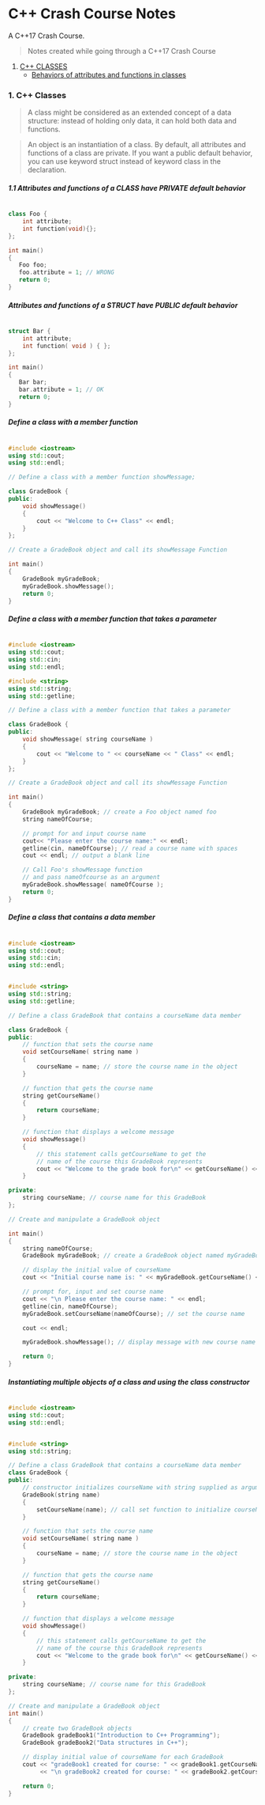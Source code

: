 # C++ Crash Course Notes
A C++17 Crash Course.
> Notes created while going through a C++17 Crash Course 

1. [C++ CLASSES](#1.-c++-classes)
      - [Behaviors of attributes and functions in classes](#11-attributes-and-functions-of-a-class-have-private-default-behavior)


### 1. C++ Classes

> A class might be considered as an extended concept of a data structure:
> instead of holding only data, it can hold both data and functions.

> An object is an instantiation of a class. By default, all attributes and
> functions of a class are private. If you want a public default behavior, 
> you can use keyword struct instead of keyword class in the declaration.

##### 1.1 Attributes and functions of a CLASS have PRIVATE default behavior

``` c++

class Foo {
    int attribute;
    int function(void){};
};

int main()
{
   Foo foo;
   foo.attribute = 1; // WRONG
   return 0;
}

```

##### Attributes and functions of a STRUCT have PUBLIC default behavior

``` c++ 

struct Bar {
    int attribute;
    int function( void ) { };
};

int main()
{
   Bar bar;
   bar.attribute = 1; // OK
   return 0;
}

```

##### Define a class with a member function

``` c++

#include <iostream>
using std::cout;
using std::endl;

// Define a class with a member function showMessage;

class GradeBook {
public:
    void showMessage()
    {
        cout << "Welcome to C++ Class" << endl;
    }
};

// Create a GradeBook object and call its showMessage Function

int main()
{
    GradeBook myGradeBook;
    myGradeBook.showMessage();
    return 0;
}

```

##### Define a class with a member function that takes a parameter

``` c++

#include <iostream>
using std::cout;
using std::cin;
using std::endl;    

#include <string>
using std::string;
using std::getline;

// Define a class with a member function that takes a parameter

class GradeBook {
public:
    void showMessage( string courseName )
    {
        cout << "Welcome to " << courseName << " Class" << endl;
    }
};

// Create a GradeBook object and call its showMessage Function

int main()
{
    GradeBook myGradeBook; // create a Foo object named foo
    string nameOfCourse;

    // prompt for and input course name
    cout<< "Please enter the course name:" << endl;
    getline(cin, nameOfCourse); // read a course name with spaces
    cout << endl; // output a blank line

    // Call Foo's showMessage function
    // and pass nameOfcourse as an argument
    myGradeBook.showMessage( nameOfCourse );
    return 0;
}

```

##### Define a class that contains a data member

``` c++

#include <iostream>
using std::cout;
using std::cin;
using std::endl;


#include <string>
using std::string;
using std::getline;

// Define a class GradeBook that contains a courseName data member

class GradeBook {
public:
    // function that sets the course name
    void setCourseName( string name )
    {
        courseName = name; // store the course name in the object
    }

    // function that gets the course name
    string getCourseName()
    {
        return courseName;
    }

    // function that displays a welcome message
    void showMessage()
    {
        // this statement calls getCourseName to get the
        // name of the course this GradeBook represents
        cout << "Welcome to the grade book for\n" << getCourseName() << "!" << endl;
    }

private:
    string courseName; // course name for this GradeBook
};

// Create and manipulate a GradeBook object

int main()
{
    string nameOfCourse;
    GradeBook myGradeBook; // create a GradeBook object named myGradeBook

    // display the initial value of courseName
    cout << "Initial course name is: " << myGradeBook.getCourseName() << endl;

    // prompt for, input and set course name
    cout << "\n Please enter the course name: " << endl;
    getline(cin, nameOfCourse);
    myGradeBook.setCourseName(nameOfCourse); // set the course name

    cout << endl;

    myGradeBook.showMessage(); // display message with new course name

    return 0;
}   

```

 ##### Instantiating multiple objects of a class and using the class constructor

``` c++

#include <iostream>
using std::cout;
using std::endl;


#include <string>
using std::string;

// Define a class GradeBook that contains a courseName data member
class GradeBook {
public:
    // constructor initializes courseName with string supplied as argument
    GradeBook(string name)
    {
        setCourseName(name); // call set function to initialize courseName
    }

    // function that sets the course name
    void setCourseName( string name )
    {
        courseName = name; // store the course name in the object
    }

    // function that gets the course name
    string getCourseName()
    {
        return courseName;
    }

    // function that displays a welcome message
    void showMessage()
    {
        // this statement calls getCourseName to get the
        // name of the course this GradeBook represents
        cout << "Welcome to the grade book for\n" << getCourseName() << "!" << endl;
    }

private:
    string courseName; // course name for this GradeBook
};

// Create and manipulate a GradeBook object
int main()
{
    // create two GradeBook objects
    GradeBook gradeBook1("Introduction to C++ Programming");
    GradeBook gradeBook2("Data structures in C++");

    // display initial value of courseName for each GradeBook
    cout << "gradeBook1 created for course: " << gradeBook1.getCourseName()
         << "\n gradeBook2 created for course: " << gradeBook2.getCourseName() << endl;

    return 0;
}       

```
